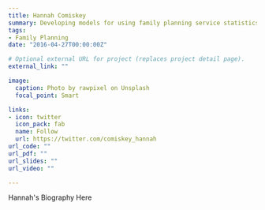 ```yaml
---
title: Hannah Comiskey
summary: Developing models for using family planning service statistics in the estimation of mCPR
tags:
- Family Planning
date: "2016-04-27T00:00:00Z"

# Optional external URL for project (replaces project detail page).
external_link: ""

image:
  caption: Photo by rawpixel on Unsplash
  focal_point: Smart

links:
- icon: twitter
  icon_pack: fab
  name: Follow
  url: https://twitter.com/comiskey_hannah
url_code: ""
url_pdf: ""
url_slides: ""
url_video: ""

---
```


Hannah's Biography Here
